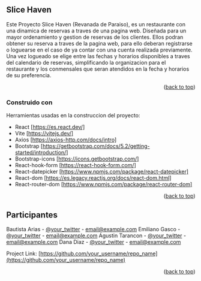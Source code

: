 <!-- sobre el proyectoT -->
## Slice Haven  

 Este Proyecto Slice Haven (Revanada de Paraiso), es un restaurante con una dinamica de reservas a traves de una pagina web. Diseñada para un mayor ordenamiento y gestion de reservas de los clientes. Ellos podran obtener su reserva a traves de la  pagina web, para ello deberan registrarse o loguearse en el caso de ya contar con una cuenta realizada previamente. Una vez logueado se elige entre las fechas y horarios disponibles a traves del calendario de reservas, simplificando la organizacion para el restaurante y los conmensales que seran atendidos en la fecha y horarios de su preferencia. 

 <p align="right">(<a href="#readme-top">back to top</a>)</p>

### Construido con

Herramientas usadas en la construccion del proyecto:

* React [https://es.react.dev/]
* Vite [https://vitejs.dev/]
* Axios [https://axios-http.com/docs/intro]
* Bootstrap [https://getbootstrap.com/docs/5.2/getting-started/introduction/]
* Bootstrap-icons [https://icons.getbootstrap.com/]
* React-hook-form [https://react-hook-form.com/]
* React-datepicker [https://www.npmjs.com/package/react-datepicker]
* React-dom [https://es.legacy.reactjs.org/docs/react-dom.html]
* React-router-dom [https://www.npmjs.com/package/react-router-dom]

<p align="right">(<a href="#readme-top">back to top</a>)</p>

## <!-- Participantes -->
## Participantes

Bautista Arias - [@your_twitter](https://twitter.com/your_username) - email@example.com
Emiliano Gasco - [@your_twitter](https://twitter.com/your_username) - email@example.com
Agustin Tarancon - [@your_twitter](https://twitter.com/your_username) - email@example.com
Dana Diaz - [@your_twitter](https://twitter.com/your_username) - email@example.com

Project Link: [https://github.com/your_username/repo_name](https://github.com/your_username/repo_name)

<p align="right">(<a href="#readme-top">back to top</a>)</p>
